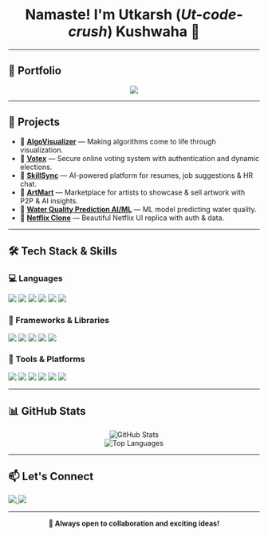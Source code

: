 <h1 align="center"> Namaste! I'm Utkarsh (<i>Ut-code-crush</i>) Kushwaha 👋</h1>

---

## 🚀 Portfolio
<p align="center">
  <a href="https://utkarsh-portfolio-phi.vercel.app/" target="_blank">
    <img src="https://img.shields.io/badge/-Visit%20My%20Portfolio-000?style=for-the-badge&logo=vercel&logoColor=white"/>
  </a>
</p>

---

## 🚀 Projects

- 🔹 [**AlgoVisualizer**](https://github.com/team-vasiliades/algovisualizer) — Making algorithms come to life through visualization.
- 🔹 [**Votex**](https://github.com/utkarshwrks/votex) — Secure online voting system with authentication and dynamic elections.
- 🔹 [**SkillSync**](https://github.com/utkarshwrks/skillsync) — AI-powered platform for resumes, job suggestions & HR chat.
- 🔹 [**ArtMart**](https://github.com/utkarshwrks/artmart) — Marketplace for artists to showcase & sell artwork with P2P & AI insights.
- 🔹 [**Water Quality Prediction AI/ML**](https://github.com/utkarshwrks/water-quality-prediction) — ML model predicting water quality.
- 🔹 [**Netflix Clone**](https://github.com/utkarshwrks/netflix-clone) — Beautiful Netflix UI replica with auth & data.

---

## 🛠 Tech Stack & Skills

### 💻 Languages
<p>
  <img src="https://img.shields.io/badge/-Python-3776AB?style=for-the-badge&logo=python&logoColor=white"/>
  <img src="https://img.shields.io/badge/-JavaScript-F7DF1E?style=for-the-badge&logo=javascript&logoColor=black"/>
  <img src="https://img.shields.io/badge/-C++-00599C?style=for-the-badge&logo=c%2B%2B&logoColor=white"/>
  <img src="https://img.shields.io/badge/-HTML5-E34F26?style=for-the-badge&logo=html5&logoColor=white"/>
  <img src="https://img.shields.io/badge/-CSS3-1572B6?style=for-the-badge&logo=css3&logoColor=white"/>
  <img src="https://img.shields.io/badge/-SQL-4479A1?style=for-the-badge&logo=mysql&logoColor=white"/>
</p>

### 🚀 Frameworks & Libraries
<p>
  <img src="https://img.shields.io/badge/-Django-092E20?style=for-the-badge&logo=django&logoColor=white"/>
  <img src="https://img.shields.io/badge/-Node.js-339933?style=for-the-badge&logo=node.js&logoColor=white"/>
  <img src="https://img.shields.io/badge/-Express-000000?style=for-the-badge&logo=express&logoColor=white"/>
  <img src="https://img.shields.io/badge/-Firebase-FFCA28?style=for-the-badge&logo=firebase&logoColor=black"/>
  <img src="https://img.shields.io/badge/-WebSockets-000000?style=for-the-badge&logo=websocket&logoColor=white"/>
</p>

### 🧰 Tools & Platforms
<p>
  <img src="https://img.shields.io/badge/-Git-F05032?style=for-the-badge&logo=git&logoColor=white"/>
  <img src="https://img.shields.io/badge/-VS%20Code-007ACC?style=for-the-badge&logo=visual-studio-code&logoColor=white"/>
  <img src="https://img.shields.io/badge/-MongoDB-47A248?style=for-the-badge&logo=mongodb&logoColor=white"/>
  <img src="https://img.shields.io/badge/-Vercel-000000?style=for-the-badge&logo=vercel&logoColor=white"/>
  <img src="https://img.shields.io/badge/-REST%20APIs-FF6F00?style=for-the-badge&logo=api&logoColor=white"/>
  <img src="https://img.shields.io/badge/-Web%20Scraping-4B8BBE?style=for-the-badge&logo=python&logoColor=white"/>
</p>

---

## 📊 GitHub Stats
<p align="center">
  <img src="https://github-readme-stats.vercel.app/api?username=utkarshwrks&show_icons=true&theme=radical" alt="GitHub Stats"/>
  <br/>
  <img src="https://github-readme-stats.vercel.app/api/top-langs/?username=utkarshwrks&layout=compact&theme=radical" alt="Top Languages"/>
</p>

---

## 📫 Let's Connect
<p>
  <a href="https://www.linkedin.com/in/utkarshwrks/" target="_blank">
    <img src="https://img.shields.io/badge/-LinkedIn-0077B5?style=for-the-badge&logo=linkedin&logoColor=white"/>
  </a>
  <a href="https://x.com/utkarshk246" target="_blank">
    <img src="https://img.shields.io/badge/-Twitter-1DA1F2?style=for-the-badge&logo=twitter&logoColor=white"/>
  </a>
</p>

---

<p align="center"><b>🚀 Always open to collaboration and exciting ideas!</b></p>
